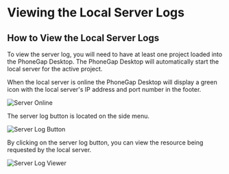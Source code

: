 # Viewing the Local Server Logs

## How to View the Local Server Logs

To view the server log, you will need to have at least one project loaded into the PhoneGap Desktop. The PhoneGap Desktop will automatically start the local server for the active project.

When the local server is online the PhoneGap Desktop will display a green icon with the local server's IP address and port number in the footer.

![Server Online](https://raw.github.com/phonegap/phonegap-app-desktop/master/docs-assets/server/docs-server-status-online.png)

The server log button is located on the side menu.

![Server Log Button](https://raw.github.com/phonegap/phonegap-app-desktop/master/docs-assets/server/docs-server-log-button.png)

By clicking on the server log button, you can view the resource being requested by the local server.

![Server Log Viewer](https://raw.github.com/phonegap/phonegap-app-desktop/master/docs-assets/server/docs-server-log-window.png)